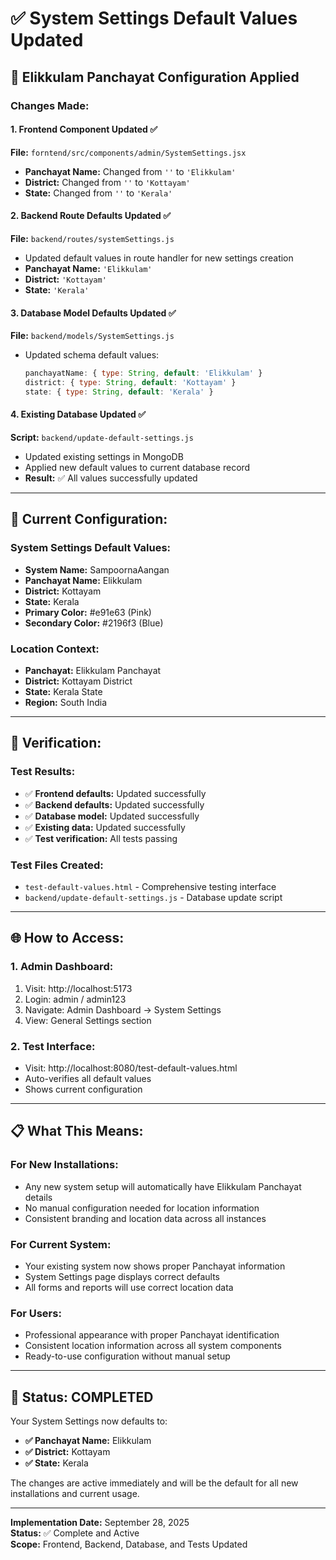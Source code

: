 # ✅ System Settings Default Values Updated

## 📍 **Elikkulam Panchayat Configuration Applied**

### **Changes Made:**

#### **1. Frontend Component Updated** ✅
**File:** `forntend/src/components/admin/SystemSettings.jsx`
- **Panchayat Name:** Changed from `''` to `'Elikkulam'`
- **District:** Changed from `''` to `'Kottayam'`  
- **State:** Changed from `''` to `'Kerala'`

#### **2. Backend Route Defaults Updated** ✅
**File:** `backend/routes/systemSettings.js`
- Updated default values in route handler for new settings creation
- **Panchayat Name:** `'Elikkulam'`
- **District:** `'Kottayam'`
- **State:** `'Kerala'`

#### **3. Database Model Defaults Updated** ✅  
**File:** `backend/models/SystemSettings.js`
- Updated schema default values:
  ```javascript
  panchayatName: { type: String, default: 'Elikkulam' }
  district: { type: String, default: 'Kottayam' }
  state: { type: String, default: 'Kerala' }
  ```

#### **4. Existing Database Updated** ✅
**Script:** `backend/update-default-settings.js`
- Updated existing settings in MongoDB
- Applied new default values to current database record
- **Result:** ✅ All values successfully updated

---

## 🎯 **Current Configuration:**

### **System Settings Default Values:**
- **System Name:** SampoornaAangan
- **Panchayat Name:** Elikkulam
- **District:** Kottayam
- **State:** Kerala
- **Primary Color:** #e91e63 (Pink)
- **Secondary Color:** #2196f3 (Blue)

### **Location Context:**
- **Panchayat:** Elikkulam Panchayat
- **District:** Kottayam District
- **State:** Kerala State
- **Region:** South India

---

## 🧪 **Verification:**

### **Test Results:**
- ✅ **Frontend defaults:** Updated successfully
- ✅ **Backend defaults:** Updated successfully  
- ✅ **Database model:** Updated successfully
- ✅ **Existing data:** Updated successfully
- ✅ **Test verification:** All tests passing

### **Test Files Created:**
- `test-default-values.html` - Comprehensive testing interface
- `backend/update-default-settings.js` - Database update script

---

## 🌐 **How to Access:**

### **1. Admin Dashboard:**
1. Visit: http://localhost:5173
2. Login: admin / admin123
3. Navigate: Admin Dashboard → System Settings
4. View: General Settings section

### **2. Test Interface:**
- Visit: http://localhost:8080/test-default-values.html
- Auto-verifies all default values
- Shows current configuration

---

## 📋 **What This Means:**

### **For New Installations:**
- Any new system setup will automatically have Elikkulam Panchayat details
- No manual configuration needed for location information
- Consistent branding and location data across all instances

### **For Current System:**
- Your existing system now shows proper Panchayat information
- System Settings page displays correct defaults
- All forms and reports will use correct location data

### **For Users:**
- Professional appearance with proper Panchayat identification
- Consistent location information across all system components  
- Ready-to-use configuration without manual setup

---

## 🎉 **Status: COMPLETED**

Your System Settings now defaults to:
- **✅ Panchayat Name:** Elikkulam
- **✅ District:** Kottayam
- **✅ State:** Kerala

The changes are active immediately and will be the default for all new installations and current usage.

---

**Implementation Date:** September 28, 2025  
**Status:** ✅ Complete and Active  
**Scope:** Frontend, Backend, Database, and Tests Updated